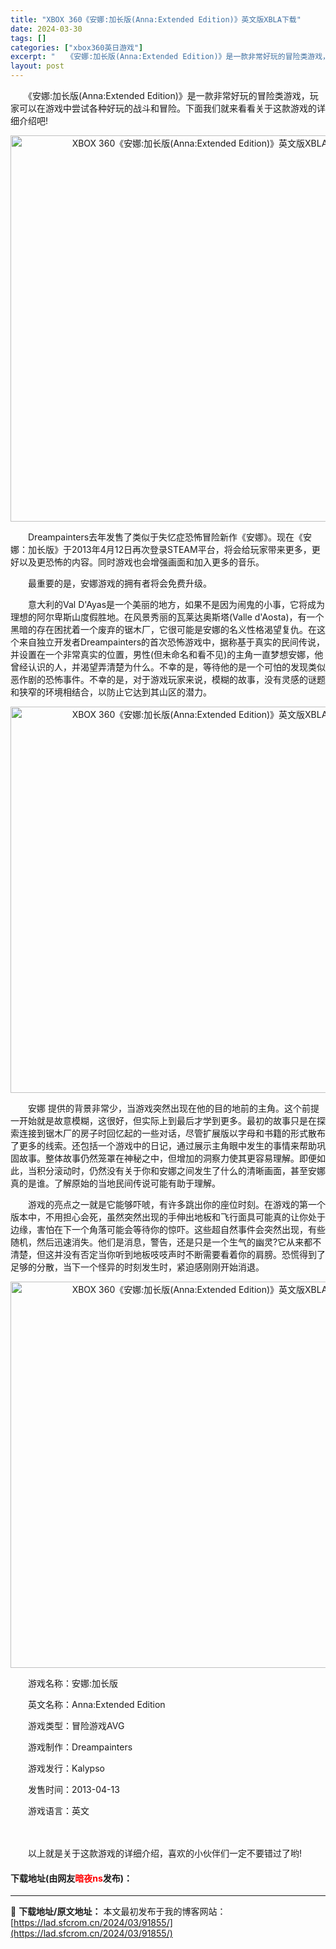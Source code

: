 ```yaml
---
title: "XBOX 360《安娜:加长版(Anna:Extended Edition)》英文版XBLA下载"
date: 2024-03-30
tags: []
categories: ["xbox360英日游戏"]
excerpt: "　　《安娜:加长版(Anna:Extended Edition)》是一款非常好玩的冒险类游戏，玩家可以在游戏中尝试各种好玩的战斗和冒险。下面我们就来看看关于这款游戏的详细介绍吧! 　　Dreampainters去年发售了类似于失忆症恐怖冒险新作《安娜》。现在《安娜：加长版》于2013年4月12日再次&hellip;"
layout: post
---
```


 <p>　　《安娜:加长版(Anna:Extended Edition)》是一款非常好玩的冒险类游戏，玩家可以在游戏中尝试各种好玩的战斗和冒险。下面我们就来看看关于这款游戏的详细介绍吧!</p> <p align="center"><img align="" src="https://lad.sfcrom.cn/wp-content/uploads/2024/03/20240330_6607daf3df6be.webp" style="border-width: 0px; border-style: solid; width: 618px;" alt="XBOX 360《安娜:加长版(Anna:Extended Edition)》英文版XBLA下载" /></p> <p>　　Dreampainters去年发售了类似于失忆症恐怖冒险新作《安娜》。现在《安娜：加长版》于2013年4月12日再次登录STEAM平台，将会给玩家带来更多，更好以及更恐怖的内容。同时游戏也会增强画面和加入更多的音乐。</p> <p>　　最重要的是，安娜游戏的拥有者将会免费升级。</p> <p>　　意大利的Val D&#39;Ayas是一个美丽的地方，如果不是因为闹鬼的小事，它将成为理想的阿尔卑斯山度假胜地。在风景秀丽的瓦莱达奥斯塔(Valle d&#39;Aosta)，有一个黑暗的存在困扰着一个废弃的锯木厂，它很可能是安娜的名义性格渴望复仇。在这个来自独立开发者Dreampainters的首次恐怖游戏中，据称基于真实的民间传说，并设置在一个非常真实的位置，男性(但未命名和看不见)的主角一直梦想安娜，他曾经认识的人，并渴望弄清楚为什么。不幸的是，等待他的是一个可怕的发现类似恶作剧的恐怖事件。不幸的是，对于游戏玩家来说，模糊的故事，没有灵感的谜题和狭窄的环境相结合，以防止它达到其山区的潜力。</p> <p align="center"><img align="" src="https://lad.sfcrom.cn/wp-content/uploads/2024/03/20240330_6607daf45e902.webp" style="border-width: 0px; border-style: solid; width: 618px;" alt="XBOX 360《安娜:加长版(Anna:Extended Edition)》英文版XBLA下载" /></p> <p>　　安娜 提供的背景非常少，当游戏突然出现在他的目的地前的主角。这个前提一开始就是故意模糊，这很好，但实际上到最后才学到更多。最初的故事只是在探索连接到锯木厂的房子时回忆起的一些对话，尽管扩展版以字母和书籍的形式散布了更多的线索。还包括一个游戏中的日记，通过展示主角眼中发生的事情来帮助巩固故事。整体故事仍然笼罩在神秘之中，但增加的洞察力使其更容易理解。即便如此，当积分滚动时，仍然没有关于你和安娜之间发生了什么的清晰画面，甚至安娜真的是谁。了解原始的当地民间传说可能有助于理解。</p> <p>　　游戏的亮点之一就是它能够吓唬，有许多跳出你的座位时刻。在游戏的第一个版本中，不用担心会死，虽然突然出现的手伸出地板和飞行面具可能真的让你处于边缘，害怕在下一个角落可能会等待你的惊吓。这些超自然事件会突然出现，有些随机，然后迅速消失。他们是消息，警告，还是只是一个生气的幽灵?它从来都不清楚，但这并没有否定当你听到地板吱吱声时不断需要看着你的肩膀。恐慌得到了足够的分散，当下一个怪异的时刻发生时，紧迫感刚刚开始消退。</p> <p align="center"><img align="" src="https://lad.sfcrom.cn/wp-content/uploads/2024/03/20240330_6607daf4db300.webp" style="border-width: 0px; border-style: solid; width: 618px;" alt="XBOX 360《安娜:加长版(Anna:Extended Edition)》英文版XBLA下载" /></p> <p>　　游戏名称：安娜:加长版</p> <p>　　英文名称：Anna:Extended Edition</p> <p>　　游戏类型：冒险游戏AVG</p> <p>　　游戏制作：Dreampainters</p> <p>　　游戏发行：Kalypso</p> <p>　　发售时间：2013-04-13</p> <p>　　游戏语言：英文</p> <p><strong>　　</strong></p> <p>　　以上就是关于这款游戏的详细介绍，喜欢的小伙伴们一定不要错过了哟!</p> <p><h4>下载地址(由网友<font color="red">暗夜ns</font>发布)：</h4></p> 

---
📖 **下载地址/原文地址：** 本文最初发布于我的博客网站：[https://lad.sfcrom.cn/2024/03/91855/](https://lad.sfcrom.cn/2024/03/91855/)
